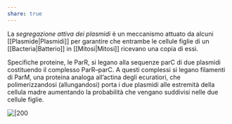 ```yaml
---
share: true
---
```

La *segregazione attiva dei plasmidi* è un meccanismo attuato da alcuni [[Plasmide|Plasmidi]] per garantire che entrambe le cellule figlie di un [[Bacteria|Batterio]] in [[Mitosi|Mitosi]] ricevano una copia di essi.

Specifiche proteine, le ParR, si legano alla sequenze parC di due plasmidi costituendo il complesso ParR–parC.
A questi complessi si legano filamenti di ParM, una proteina analoga all’actina degli ecuratiori, che polimerizzandosi (allungandosi) porta i due plasmidi alle estremità della cellula madre aumentando la probabilità che vengano suddivisi nelle due cellule figlie.

![|200](0a1a00cf92102a38de81691f409d1916_MD5%201.png)